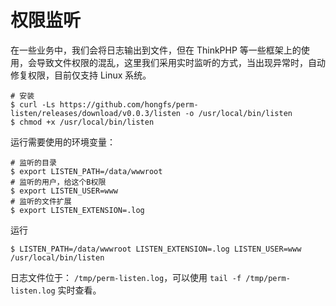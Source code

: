 # 权限监听

在一些业务中，我们会将日志输出到文件，但在 ThinkPHP 等一些框架上的使用，会导致文件权限的混乱，这里我们采用实时监听的方式，当出现异常时，自动修复权限，目前仅支持
Linux 系统。

```shell
# 安装
$ curl -Ls https://github.com/hongfs/perm-listen/releases/download/v0.0.3/listen -o /usr/local/bin/listen
$ chmod +x /usr/local/bin/listen
```

运行需要使用的环境变量：

```shell
# 监听的目录
$ export LISTEN_PATH=/data/wwwroot
# 监听的用户，给这个B权限
$ export LISTEN_USER=www
# 监听的文件扩展
$ export LISTEN_EXTENSION=.log
```

运行

```shell
$ LISTEN_PATH=/data/wwwroot LISTEN_EXTENSION=.log LISTEN_USER=www /usr/local/bin/listen
```

日志文件位于： `/tmp/perm-listen.log`，可以使用 `tail -f /tmp/perm-listen.log` 实时查看。

